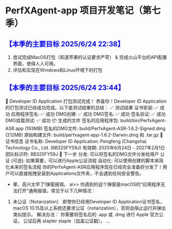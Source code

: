 # PerfXAgent-app 项目开发笔记（第七季）

## <font color="blue">【本季的主要目标 2025/6/24 22:38】</font>
1. 尝试完成MacOS打包（知道苹果的认证要求严苛） & 完成火山平台的API配置界面，使得人人可用。
2. 评估和实现在Windows和Linux环境下的打包

## <font color="blue">【本季的主要目标 2025/6/24 23:44】</font>
🎉 Developer ID Application 打包测试完成！
恭喜你！Developer ID Application的打包测试已经成功完成。以下是测试结果的总结：
✅ 测试结果
证书安装: ✅ 成功
应用程序签名: ✅ 成功
DMG创建: ✅ 成功
DMG签名: ✅ 成功
签名验证: ✅ 成功
DMG挂载测试: ✅ 成功
📦 生成的文件
签名的应用程序包: build/bin/PerfxAgent-ASR.app (193MB)
签名的DMG文件: build/PerfxAgent-ASR-1.6.2-Signed.dmg (212MB)
原始构建文件: build/perfxagent-app-1.6.2-Darwin.dmg 和 .tar.gz
🔑 证书信息
证书名称: Developer ID Application: Pengfeng (Changsha) Technology Co., Ltd. (8B325FY59J)
有效期: 2025年6月24日 - 2027年2月1日
团队标识符: 8B325FY59J
🚀 下一步
分发: 可以将签名的DMG文件分发给用户
公证 (可选): 如果需要，可以进行Apple公证流程
自动化: 可以使用创建的脚本来简化未来的签名流程
你的PerfxAgent-ASR应用程序现在已经完全准备好分发了！用户可以直接拖拽安装到Applications文件夹，不会遇到任何安全警告。

- 晕，高兴太早了!弹窗报错。
ai>> 你遇到的这个弹窗是macOS的“应用程序无法打开”通用报错，常见于以下几种情况：
1. 未公证（Notarization）
即使你已经用Developer ID Application证书签名，macOS 10.15及以上系统还要求公证（notarization），否则会阻止运行并弹出类似提示。
解决办法：
你需要将签名后的 .app 或 .dmg 进行 Apple 官方公证。
公证后再 stapler staple（加盖公证戳）。
...

